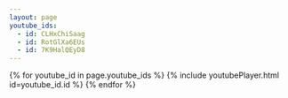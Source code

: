 ```yaml
---
layout: page
youtube_ids:
  - id: CLHxChiSaag
  - id: RotGlXa6EUs
  - id: 7K9HalQEyD8
---
```


{% for youtube_id in page.youtube_ids %}
  {% include youtubePlayer.html id=youtube_id.id %}
{% endfor %}

<!-- 1. Add latest jQuery and fancybox files -->
<script src="//code.jquery.com/jquery-3.3.1.min.js"></script>
<link rel="stylesheet" href="https://cdn.jsdelivr.net/gh/fancyapps/fancybox@3.5.2/dist/jquery.fancybox.min.css" />
<script src="https://cdn.jsdelivr.net/gh/fancyapps/fancybox@3.5.2/dist/jquery.fancybox.min.js"></script>
